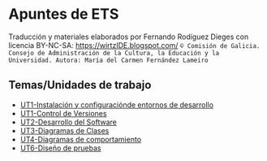 # Apuntes de ETS

Traducción y materiales elaborados por Fernando Rodíguez Dieges con licencia BY-NC-SA:
https://wirtzIDE.blogspot.com/
`© Comisión de Galicia. Consejo de Administración de la Cultura, la Educación y la Universidad. Autora: María del Carmen Fernández Lameiro`


Temas/Unidades de trabajo
---
- [UT1-Instalación y configuraciónde entornos de desarrollo](/UT1-instalaciondeentornos.pdf)
- [UT1-Control de Versiones](/UT1-controldeversiones.pdf)
- [UT2-Desarrollo del Software](/UT2-desarrollodelsoftware.pdf)
- [UT3-Diagramas de Clases](/UT3-diagramasdeclases.pdf)
- [UT4-Diagramas de comportamiento](/UT4-diagramasdecomportamiento.pdf)
- [UT6-Diseño de pruebas](/Ut6-diseniodepruebas.pdf)

